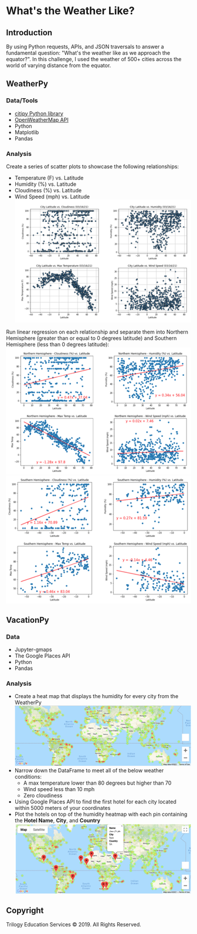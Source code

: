 # What's the Weather Like?

## Introduction

By using Python requests, APIs, and JSON traversals to answer a fundamental question: "What's the weather like as we approach the equator?". In this challenge, I used the weather of 500+ cities across the world of varying distance from the equator.

## WeatherPy
### Data/Tools
* [citipy Python library](https://pypi.python.org/pypi/citipy)
* [OpenWeatherMap API](https://openweathermap.org/api)
* Python
* Matplotlib
* Pandas

### Analysis
Create a series of scatter plots to showcase the following relationships:
* Temperature (F) vs. Latitude
* Humidity (%) vs. Latitude
* Cloudiness (%) vs. Latitude
* Wind Speed (mph) vs. Latitude
![scatter_plots](Images/scatter_plots.png)

Run linear regression on each relationship and separate them into Northern Hemisphere (greater than or equal to 0 degrees latitude) and Southern Hemisphere (less than 0 degrees latitude):
![Northern](Images/Northern_Hemisphere.png)
![Southern](Images/Southern_Hemisphere.png)


## VacationPy
### Data
* Jupyter-gmaps
* The Google Places API
* Python
* Pandas

### Analysis
* Create a heat map that displays the humidity for every city from the WeatherPy
![Heatmap](VacationPy/Heatmap.png)
* Narrow down the DataFrame to meet all of the below weather conditions:
  * A max temperature lower than 80 degrees but higher than 70
  * Wind speed less than 10 mph
  * Zero cloudiness
* Using Google Places API to find the first hotel for each city located within 5000 meters of your coordinates
* Plot the hotels on top of the humidity heatmap with each pin containing the **Hotel Name**, **City**, and **Country**
![Heatmap_markers](VacationPy/Heatmap_markers.png)


## Copyright

Trilogy Education Services © 2019. All Rights Reserved.


